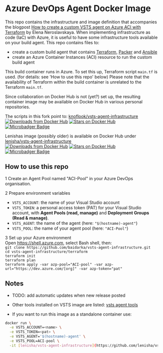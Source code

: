 # Azure DevOps Agent Docker Image

This repo contains the infrastructure and image definition that accompanies the blogpost [How to create a custom VSTS agent on Azure ACI with Terraform](https://cloudblogs.microsoft.com/opensource/2018/05/22/how-to-create-vsts-agent-azure-aci-terraform/) by Elena Neroslavskaya.
When implementing infrastructure as code (IaC) with Azure, it is useful to have some infrastructure tools available on your build agent. This repo contains files to:
- create a custom build agent that contains [Terraform](https://www.terraform.io/), [Packer](https://www.packer.io/) and [Ansible](https://www.ansible.com/)
- create an Azure Container Instances (ACI) resource to run the custom build agent

This build container runs in Azure. To set this up, Terraform script `main.tf` is used. (for details: see 'How to use this repo' below)
Please note that the availability of Terraform within the build container is unrelated to the Terraform `main.tf`.

Since collaboration on Docker Hub is not (yet?) set up, the resulting container image may be available on Docker Hub in various personal repositories.

The scripts in this fork point to: [knoflook/vsts-agent-infrastructure](https://cloud.docker.com/repository/docker/knoflook/vsts-agent-infrastructure)  
[![Downloads from Docker Hub](https://img.shields.io/docker/pulls/knoflook/vsts-agent-infrastructure.svg)](https://registry.hub.docker.com/u/knoflook/vsts-agent-infrastructure)
[![Stars on Docker Hub](https://img.shields.io/docker/stars/knoflook/vsts-agent-infrastructure.svg)](https://registry.hub.docker.com/u/knoflook/vsts-agent-infrastructure) [![Microbadger Badge](https://images.microbadger.com/badges/image/knoflook/vsts-agent-infrastructure.svg)](https://microbadger.com/images/knoflook/vsts-agent-infrastructure "knoflook based image")

Lenishas image (possibly older) is available on Docker Hub under [lenisha/vsts-agent-infrastructure](https://hub.docker.com/r/lenisha/vsts-agent-infrastructure)  
[![Downloads from Docker Hub](https://img.shields.io/docker/pulls/lenisha/vsts-agent-infrastructure.svg)](https://registry.hub.docker.com/u/lenisha/vsts-agent-infrastructure)
[![Stars on Docker Hub](https://img.shields.io/docker/stars/lenisha/vsts-agent-infrastructure.svg)](https://registry.hub.docker.com/u/lenisha/vsts-agent-infrastructure) [![Microbadger Badge](https://images.microbadger.com/badges/image/lenisha/vsts-agent-infrastructure.svg)](https://microbadger.com/images/lenisha/vsts-agent-infrastructure "Get your own image badge on microbadger.com")

## How to use this repo

1 Create an Agent Pool named "ACI-Pool" in your Azure DevOps organisation.

2 Prepare environment variables

- `VSTS_ACCOUNT`: the name of your Visual Studio account
- `VSTS_TOKEN`: a personal access token (PAT) for your Visual Studio account, with **Agent Pools (read, manage)** and **Deployment Groups (Read & manage)**.
- `VSTS_AGENT`: the name of the agent (here: `"$(hostname)-agent"`)
- `VSTS_POOL`: the name of your agent pool (here: `"ACI-Pool"`)

3 Set up your Azure environment  
Open <https://shell.azure.com>, select Bash shell, then:  
`git clone https://github.com/baidarka/vsts-agent-infrastructure.git`  
`cd vsts-agent-infrastructure/terraform`  
`terraform init`  
`terraform plan`  
`terraform apply -var azp-pool="ACI-pool" -var azp-url="https://dev.azure.com/[org]" -var azp-token="pat"`

## Notes

- TODO: add automatic updates when new release posted

- Other tools installed on VSTS image are listed:
[vsts agent tools](https://github.com/Microsoft/vsts-agent-docker/blob/6689c2bd45304ec56d2628f393355b52a451453e/README.md#standard-images)

- If you want to run this image as a standalone container use:

```BASH
docker run \
  -e VSTS_ACCOUNT=<name> \
  -e VSTS_TOKEN=<pat> \
  -e VSTS_AGENT='$(hostname)-agent' \
  -e VSTS_POOL=ACI-pool \
  -it [lenisha/vsts-agent-infrastructure](https://github.com/lenisha/vsts-agent-infrastructure)
```